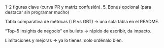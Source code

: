 1–2 figuras clave (curva PR y matriz confusión).
5. Bonus opcional (para destacar sin programar mucho)

Tabla comparativa de métricas (LR vs GBT) → una sola tabla en el README.

“Top-5 insights de negocio” en bullets → rápido de escribir, da impacto.

Limitaciones y mejoras → ya lo tienes, solo ordénalo bien.